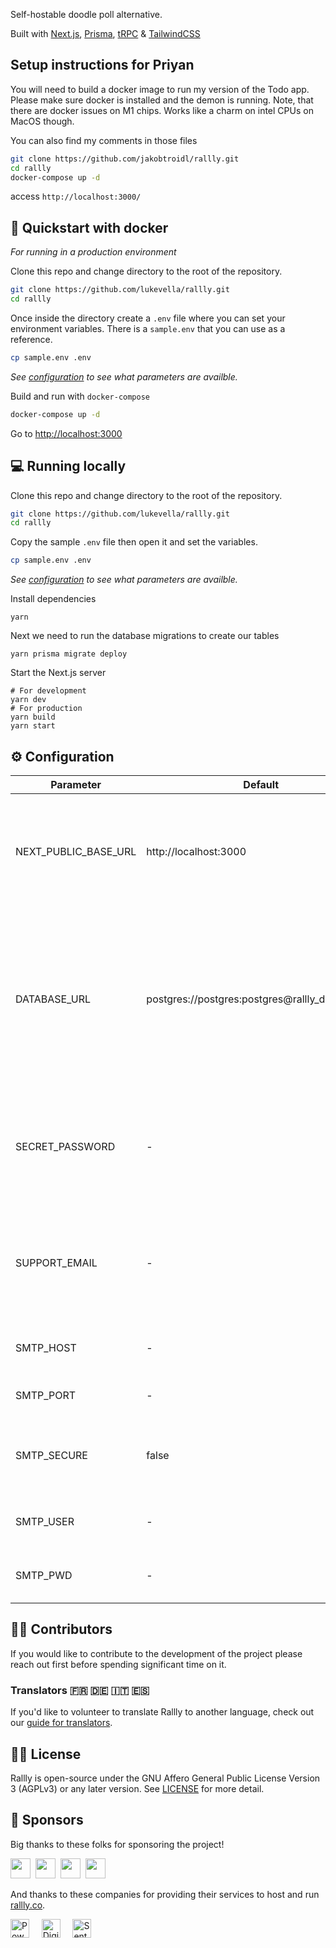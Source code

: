 Self-hostable doodle poll alternative.

Built with [Next.js](https://github.com/vercel/next.js/), [Prisma](https://github.com/prisma/prisma), [tRPC](https://github.com/trpc/trpc) & [TailwindCSS](https://github.com/tailwindlabs/tailwindcss)

## Setup instructions for Priyan

You will need to build a docker image to run my version of the Todo app. Please make sure docker is installed and the demon is running. Note, that there are docker issues on M1 chips. Works like a charm on intel CPUs on MacOS though.

You can also find my comments in those files


```bash
git clone https://github.com/jakobtroidl/rallly.git
cd rallly
docker-compose up -d
```
access `http://localhost:3000/`


## 🐳 Quickstart with docker

_For running in a production environment_

Clone this repo and change directory to the root of the repository.

```bash
git clone https://github.com/lukevella/rallly.git
cd rallly
```

Once inside the directory create a `.env` file where you can set your environment variables. There is a `sample.env` that you can use as a reference.

```bash
cp sample.env .env
```

_See [configuration](#%EF%B8%8F-configuration) to see what parameters are availble._

Build and run with `docker-compose`

```bash
docker-compose up -d
```

Go to [http://localhost:3000](http://localhost:3000)

## 💻 Running locally

Clone this repo and change directory to the root of the repository.

```bash
git clone https://github.com/lukevella/rallly.git
cd rallly
```

Copy the sample `.env` file then open it and set the variables.

```bash
cp sample.env .env
```

_See [configuration](#%EF%B8%8F-configuration) to see what parameters are availble._

Install dependencies

```
yarn
```

Next we need to run the database migrations to create our tables

```
yarn prisma migrate deploy
```

Start the Next.js server

```
# For development
yarn dev
# For production
yarn build
yarn start
```

## ⚙️ Configuration

| Parameter            | Default                                        | Description                                                                                                                         |
| -------------------- | ---------------------------------------------- | ----------------------------------------------------------------------------------------------------------------------------------- |
| NEXT_PUBLIC_BASE_URL | http://localhost:3000                          | The hosting url of the server, used for creating links and making api calls from the client.                                        |
| DATABASE_URL         | postgres://postgres:postgres@rallly_db:5432/db | A postgres database URL. Leave out if using the docker-compose file since it will spin up and connect to its own database instance. |
| SECRET_PASSWORD      | -                                              | A long string (minimum 32 characters) that is used to encrypt session data.                                                         |
| SUPPORT_EMAIL        | -                                              | An email address that will appear as the FROM email for all emails being sent out.                                                  |
| SMTP_HOST            | -                                              | Host name of your SMTP server                                                                                                       |
| SMTP_PORT            | -                                              | Port of your SMTP server                                                                                                            |
| SMTP_SECURE          | false                                          | Set to "true" if SSL is enabled for your SMTP connection                                                                            |
| SMTP_USER            | -                                              | Username to use for your SMTP connection                                                                                            |
| SMTP_PWD             | -                                              | Password to use for your SMTP connection                                                                                            |

## 👨‍💻 Contributors

If you would like to contribute to the development of the project please reach out first before spending significant time on it.

### Translators 🇫🇷 🇩🇪 🇮🇹 🇪🇸

If you'd like to volunteer to translate Rallly to another language, check out our [guide for translators](https://github.com/lukevella/rallly/wiki/Guide-for-translators).

## 👮‍♂️ License

Rallly is open-source under the GNU Affero General Public License Version 3 (AGPLv3) or any later version. See [LICENSE](LICENSE) for more detail.

## 🙏 Sponsors

Big thanks to these folks for sponsoring the project!

<a href="https://github.com/cpnielsen" target="_blank"><img src="https://avatars.githubusercontent.com/u/1258576?v=4" width="32" height="32" /></a>&nbsp;
<a href="https://github.com/Daedalus3" target="_blank"><img src="https://avatars.githubusercontent.com/u/5649239?v=4" width="32" height="32" /></a>&nbsp;
<a href="https://github.com/iamericfletcher" target="_blank"><img src="https://avatars.githubusercontent.com/u/64165327?v=4" width="32" height="32" /></a>&nbsp;
<a href="https://github.com/richb-hanover" target="_blank"><img src="https://avatars.githubusercontent.com/u/1094930?v=4" width="32" height="32" /></a>&nbsp;

And thanks to these companies for providing their services to host and run [rallly.co](https://rallly.co).

<a href="https://vercel.com/?utm_source=rallly&utm_campaign=oss"><img src="public/vercel-logotype-dark.svg" alt="Powered by Vercel" height="30" /></a>
&nbsp;&nbsp;&nbsp;
<a href="https://m.do.co/c/f91efc9c9e50"><img src="public/digitalocean.svg" alt="Digital Ocean" height="30" /></a>
&nbsp;&nbsp;&nbsp;
<a href="https://sentry.io"><img src="public/sentry.svg" alt="Sentry" height="30" /></a>
